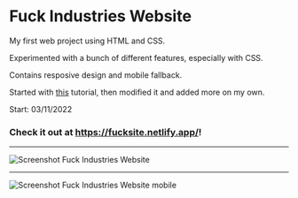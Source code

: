 # Fuck Industries Website

My first web project using HTML and CSS. 

Experimented with a bunch of different features, especially with CSS.

Contains resposive design and mobile fallback.

Started with [this](https://youtu.be/lAOkx2yZESY) tutorial, then modified it and added more on my own.

Start: 03/11/2022

### Check it out at https://fucksite.netlify.app/!

---

![Screenshot Fuck Industries Website](https://user-images.githubusercontent.com/101637455/158461309-942d51fa-419e-409d-ab32-79db064caf5c.png)

---

![Screenshot Fuck Industries Website mobile](https://user-images.githubusercontent.com/101637455/158469424-5dd201f4-ca58-414f-b952-c23d11a1264e.png)
